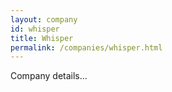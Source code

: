 ```yaml
---
layout: company
id: whisper
title: Whisper
permalink: /companies/whisper.html
---
```


Company details...